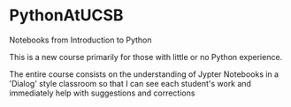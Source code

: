 # PythonAtUCSB
Notebooks from Introduction to Python

This is a new course primarily for those with little or no Python experience.

The entire course consists on the understanding of Jypter Notebooks in a 'Dialog'
style classroom so that I can see each student's work and immediately help with suggestions
and corrections
